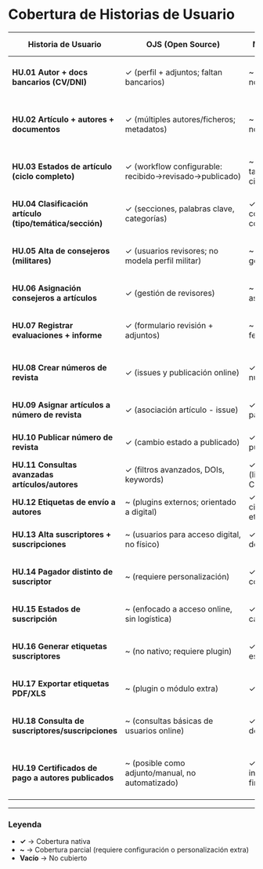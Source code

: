 # Cobertura de Historias de Usuario

| Historia de Usuario                                      | OJS (Open Source)                                      | MagHub (Comercial)                            | Desarrollo Propio                                  |
| -------------------------------------------------------- | ------------------------------------------------------ | --------------------------------------------- | -------------------------------------------------- |
| **HU.01 Autor + docs bancarios (CV/DNI)**                | ✓ (perfil + adjuntos; faltan bancarios)                | ~ (CRM con adjuntos; no modela bancarios)     | ✓ (datos civiles/militares + docs bancarios)       |
| **HU.02 Artículo + autores + documentos**                | ✓ (múltiples autores/ficheros; metadatos)              | ~ (gestión contenidos; no académico puro)     | ✓ (ficheros con preservación de tipo y orden)      |
| **HU.03 Estados de artículo (ciclo completo)**           | ✓ (workflow configurable: recibido→revisado→publicado) | ~ (workflow tareas/editorial; no científico)  | ✓ (ciclo de estados trazable, configurable)        |
| **HU.04 Clasificación artículo (tipo/temática/sección)** | ✓ (secciones, palabras clave, categorías)              | ✓ (metadatos de contenido configurables)      | ✓ (tipos, secciones y temáticas definidas)         |
| **HU.05 Alta de consejeros (militares)**                 | ✓ (usuarios revisores; no modela perfil militar)       | ~ (roles editoriales genéricos)               | ✓ (perfil militar obligatorio, modelado explícito) |
| **HU.06 Asignación consejeros a artículos**              | ✓ (gestión de revisores)                               | ~ (workflows de asignación de tareas)         | ✓ (asignación explícita con roles militares)       |
| **HU.07 Registrar evaluaciones + informe**               | ✓ (formulario revisión + adjuntos)                     | ~ (se modela como feedback/tarea)             | ✓ (evaluación con nota, recomendación + adjunto)   |
| **HU.08 Crear números de revista**                       | ✓ (issues y publicación online)                        | ✓ (flatplanning + números ediciones)          | ✓ (número de revista con control de páginas)       |
| **HU.09 Asignar artículos a número de revista**          | ✓ (asociación artículo - issue)                        | ✓ (planificación de páginas)                  | ✓ (asignación con validación de páginas)           |
| **HU.10 Publicar número de revista**                     | ✓ (cambio estado a publicado)                          | ✓ (workflow publicación)                      | ✓ (bloqueo edición tras publicación)               |
| **HU.11 Consultas avanzadas artículos/autores**          | ✓ (filtros avanzados, DOIs, keywords)                  | ✓ (listados/exportaciones CRM)                | ✓ (búsqueda multi-criterio en frontend)            |
| **HU.12 Etiquetas de envío a autores**                   | ~ (plugins externos; orientado a digital)              | ✓ (módulos de circulación con etiquetas)      | ✓ (PDF/XLS integrado para envíos físicos)          |
| **HU.13 Alta suscriptores + suscripciones**              | ~ (usuarios para acceso digital, no físico)            | ✓ (gestión completa de suscriptores)          | ✓ (suscriptor civil/militar con direcciones)       |
| **HU.14 Pagador distinto de suscriptor**                 | ~ (requiere personalización)                           | ✓ (modela distintos contactos/pagadores)      | ✓ (entidad pagador separada de suscriptor)         |
| **HU.15 Estados de suscripción**                         | ~ (enfocado a acceso online, sin logística)            | ✓ (activa, suspendida, cancelada)             | ✓ (activa, suspendida, vencida)                    |
| **HU.16 Generar etiquetas suscriptores**                 | ~ (no nativo; requiere plugin)                         | ✓ (exportación estándar de etiquetas)         | ✓ (PDF/XLS integrado con direcciones múltiples)    |
| **HU.17 Exportar etiquetas PDF/XLS**                     | ~ (plugin o módulo extra)                              | ✓ (plantillas listas)                         | ✓ (generación configurable en backend)             |
| **HU.18 Consulta de suscriptores/suscripciones**         | ~ (consultas básicas de usuarios online)               | ✓ (consultas y listados de circulación)       | ✓ (consultas detalladas con filtros y auditoría)   |
| **HU.19 Certificados de pago a autores publicados**      | ~ (posible como adjunto/manual, no automatizado)       | ✓ (facturación integrada, reporting financiero) | ✓ (certificado con cantidad y retención según reglas internas) |

---

### Leyenda
- **✓** → Cobertura nativa  
- **~** → Cobertura parcial (requiere configuración o personalización extra)  
- **Vacío** → No cubierto  
